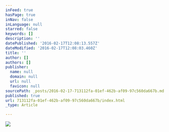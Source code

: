 ```yaml
---
inFeed: true
hasPage: true
inNav: false
inLanguage: null
starred: false
keywords: []
description: ''
datePublished: '2016-02-17T12:08:13.557Z'
dateModified: '2016-02-17T12:08:03.460Z'
title: ''
author: []
authors: []
publisher:
  name: null
  domain: null
  url: null
  favicon: null
sourcePath: _posts/2016-02-17-713112fa-01ef-462b-af09-97c560da667b.md
published: true
url: 713112fa-01ef-462b-af09-97c560da667b/index.html
_type: Article

---
```

![](https://the-grid-user-content.s3-us-west-2.amazonaws.com/8cdceaed-b938-42da-9c19-0568003c92a2.jpg)